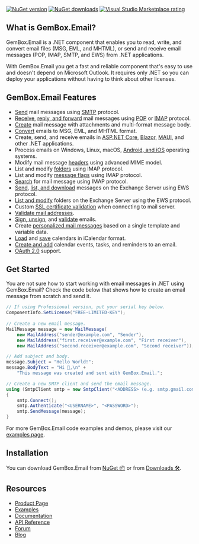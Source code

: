 [![NuGet version](https://img.shields.io/nuget/v/GemBox.Email?style=for-the-badge)](https://www.nuget.org/packages/GemBox.Email/) [![NuGet downloads](https://img.shields.io/nuget/dt/GemBox.Email?style=for-the-badge)](https://www.nuget.org/packages/GemBox.Email/) [![Visual Studio Marketplace rating](https://img.shields.io/visual-studio-marketplace/stars/GemBoxSoftware.GemBoxEmail?style=for-the-badge)](https://marketplace.visualstudio.com/items?itemName=GemBoxSoftware.GemBoxEmail)

## What is GemBox.Email?

GemBox.Email is a .NET component that enables you to read, write, and convert email files (MSG, EML, and MHTML), or send and receive email messages (POP, IMAP, SMTP, and EWS) from .NET applications.

With GemBox.Email you get a fast and reliable component that's easy to use and doesn't depend on Microsoft Outlook. It requires only .NET so you can deploy your applications without having to think about other licenses.

## GemBox.Email Features

- [Send](https://www.gemboxsoftware.com/email/examples/send-email-c-sharp-vb-asp-net/101) mail messages using [SMTP](https://www.gemboxsoftware.com/email/examples/c-sharp-smtp-client/801) protocol.
- [Receive](https://www.gemboxsoftware.com/email/examples/receive-read-email-c-sharp-vb/102), [reply, and forward](https://www.gemboxsoftware.com/email/examples/reply-forward-email-c-sharp-vb-net/103) mail messages using [POP](https://www.gemboxsoftware.com/email/examples/list-email-messages-pop/702) or [IMAP](https://www.gemboxsoftware.com/email/examples/list-email-messages-imap/303) protocol.
- [Create](https://www.gemboxsoftware.com/email/examples/send-html-email-with-attachment-c-sharp-vb-net/603) mail message with attachments and multi-format message body.
- [Convert](https://www.gemboxsoftware.com/email/examples/c-sharp-outlook-msg-eml-mht/106) emails to MSG, EML, and MHTML format.
- Create, send, and receive emails in [ASP.NET Core](https://www.gemboxsoftware.com/email/examples/asp-net-core-mail-message/5101), [Blazor](https://www.gemboxsoftware.com/email/examples/blazor-mail-message/5102), [MAUI](https://www.gemboxsoftware.com/email/examples/get-email-message-maui/2002), and other .NET applications.
- Process emails on Windows, Linux, macOS, [Android, and iOS](https://www.gemboxsoftware.com/email/examples/get-email-message-xamarin/2001) operating systems.
- Modify mail message [headers](https://www.gemboxsoftware.com/email/examples/headers/604) using advanced MIME model.
- List and modify [folders](https://www.gemboxsoftware.com/email/examples/imap-email-folders/302) using IMAP protocol.
- List and modify [message flags](https://www.gemboxsoftware.com/email/examples/message-flags/306) using IMAP protocol.
- [Search](https://www.gemboxsoftware.com/email/examples/c-sharp-vb-net-search-emails/308) for mail message using IMAP protocol.
- [Send](https://www.gemboxsoftware.com/email/examples/send-email-exchange-ews/1001), [list, and download](https://www.gemboxsoftware.com/email/examples/manipulate-messages-exchange-ews/1002) messages on the Exchange Server using EWS protocol.
- [List and modify](https://www.gemboxsoftware.com/email/examples/modify-folders-exchange-ews/1003) folders on the Exchange Server using the EWS protocol.
- Custom [SSL certificate validation](https://www.gemboxsoftware.com/email/examples/ssl-certificate-validation-pop/706) when connecting to mail server.
- [Validate mail addresses](https://www.gemboxsoftware.com/email/examples/c-sharp-validate-email/401).
- [Sign, unsign](https://www.gemboxsoftware.com/email/examples/c-sharp-vb-net-sign-email/1202), and [validate](https://www.gemboxsoftware.com/email/examples/c-sharp-vb-net-validate-signed-email/1201) emails.
- Create [personalized mail messages](https://www.gemboxsoftware.com/email/examples/c-sharp-vb-net-mail-merge-datatable/501) based on a single template and variable data.
- [Load](https://www.gemboxsoftware.com/email/examples/load-calendar/902) and [save](https://www.gemboxsoftware.com/email/examples/create-and-save-calendar/901) calendars in iCalendar format.
- [Create and add](https://www.gemboxsoftware.com/email/examples/add-calendar-to-mail-message/903) calendar events, tasks, and reminders to an email.
- [OAuth 2.0](https://www.gemboxsoftware.com/email/examples/authenticate-using-oauth-c-sharp-vb/109) support.

## Get Started

You are not sure how to start working with email messages in .NET using GemBox.Email? Check the code below that shows how to create an email message from scratch and send it.

```csharp
// If using Professional version, put your serial key below.
ComponentInfo.SetLicense("FREE-LIMITED-KEY");
 
// Create a new email message.
MailMessage message = new MailMessage(
    new MailAddress("sender@example.com", "Sender"),
    new MailAddress("first.receiver@example.com", "First receiver"),
    new MailAddress("second.receiver@example.com", "Second receiver"));

// Add subject and body.
message.Subject = "Hello World!";
message.BodyText = "Hi 👋,\n" +
    "This message was created and sent with GemBox.Email.";

// Create a new SMTP client and send the email message.
using (SmtpClient smtp = new SmtpClient("<ADDRESS> (e.g. smtp.gmail.com)"))
{
    smtp.Connect();
    smtp.Authenticate("<USERNAME>", "<PASSWORD>");
    smtp.SendMessage(message);
}
```

For more GemBox.Email code examples and demos, please visit our [examples page](https://www.gemboxsoftware.com/email/examples/getting-started/201).

## Installation

You can download GemBox.Email from [NuGet 📦](https://www.nuget.org/packages/GemBox.Email/) or from [Downloads 🛠️](https://www.gemboxsoftware.com/email/downloads/).

## Resources

- [Product Page](https://www.gemboxsoftware.com/email)
- [Examples](https://www.gemboxsoftware.com/email/examples)
- [Documentation](https://www.gemboxsoftware.com/email/docs/introduction.html)
- [API Reference](https://www.gemboxsoftware.com/email/docs/GemBox.Email.html)
- [Forum](https://forum.gemboxsoftware.com/c/gembox-email/9)
- [Blog](https://www.gemboxsoftware.com/gembox-email)
